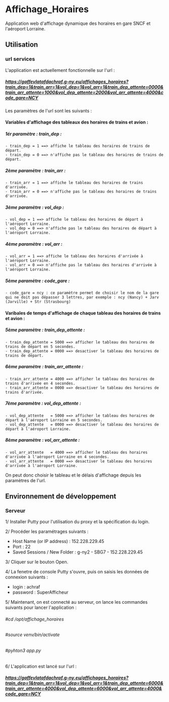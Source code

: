 # Affichage_Horaires
Application web d'affichage dynamique des horaires en gare SNCF et l'aéroport Lorraine.


## Utilisation 

### url services 
L'application est actuellement fonctionnelle sur l'url :
##### https://gaffevlatafdachraf.g-ny.eu/affichages_horaires?train_dep=1&train_arr=1&vol_dep=1&vol_arr=1&train_dep_attente=0000&train_arr_attente=1000&vol_dep_attente=2000&vol_arr_attente=4000&code_gare=NCY

Les paramètres de l'url sont les suivants :
#### Variables d'affichage des tableaux des horaires de trains et avion : 

##### 1ér paramètre : train_dep : 
    - train_dep = 1 ==> affiche le tableau des horaires de trains de départ.
    - train_dep = 0 ==> n'affiche pas le tableau des horaires de trains de départ.
##### 2ème paramètre : train_arr : 
    - train_arr = 1 ==> affiche le tableau des horaires de trains d'arrivée.
    - train_arr = 0 ==> n'affiche pas le tableau des horaires de trains d'arrivée.
##### 3ème paramètre : vol_dep : 
    - vol_dep = 1 ==> affiche le tableau des horaires de départ à l'aéroport Lorraine.
    - vol_dep = 0 ==> n'affiche pas le tableau des horaires de départ à l'aéroport Lorraine.
##### 4ème paramètre : vol_arr : 
    - vol_arr = 1 ==> affiche le tableau des horaires d'arrivée à l'aéroport Lorraine.
    - vol_arr = 0 ==> n'affiche pas le tableau des horaires d'arrivée à l'aéroport Lorraine.
##### 5ème paramètre : code_gare : 
    - code_gare = ncy : ce paramètre permet de choisir le nom de la gare qui ne doit pas dépasser 3 lettres, par exemple : ncy (Nancy) + Jarv (Jarville) + Str (Strasbourg)

#### Varibales de temps d'affichage de chaque tableau des horaires de trains et avion :

##### 5ème paramètre : train_dep_attente : 
    - train_dep_attente = 5000 ==> afficher le tableau des horaires de trains de départ en 5 secondes.
    - train_dep_attente = 0000 ==> desactiver le tableau des horaires de trains de départ.
##### 6ème paramètre : train_arr_attente : 
    - train_arr_attente = 4000 ==> afficher le tableau des horaires de trains d'arrivée en 4 secondes.
    - train_arr_attente = 0000 ==> desactiver le tableau des horaires de trains d'arrivée.
##### 7ème paramètre : vol_dep_attente : 
    - vol_dep_attente   = 5000 ==> afficher le tableau des horaires de départ à l'aéroport Lorraine en 5 secondes.
    - vol_dep_attente   = 0000 ==> desactiver le tableau des horaires de départ à l'aéroport Lorraine.
##### 8ème paramètre : vol_arr_attente : 
    - vol_arr_attente   = 4000 ==> afficher le tableau des horaires d'arrivée à l'aéroport Lorraine en 4 secondes.
    - vol_arr_attente   = 0000 ==> desactiver le tableau des horaires d'arrivée à l'aéroport Lorraine.

On peut donc choisir le tableau et le délais d'affichage depuis les paramètres de l'url.

## Environnement de développement
### Serveur
1/ Installer Putty pour l'utilisation du proxy et la spécification du login.

2/ Procéder les paramétrages suivants :
- Host Name (or IP address) : 152.228.229.45     
- Port : 22
- Saved Sessions / New Folder : g-ny2 - SBG7 - 152.228.229.45

3/ Cliquer sur le bouton Open.

4/ La fenetre de console Putty s'ouvre, puis on saisis les données de connexion suivants : 
- login : achraf
- password : SuperAfficheur

5/ Maintenant, on est connecté au serveur, on lance les commandes suivants pour lancer l'application : 
###### #cd /opt/affichage_horaires 
###### #source venv/bin/activate 
###### #pyhton3 app.py

6/ L'application est lancé sur l'url : 
##### https://gaffevlatafdachraf.g-ny.eu/affichages_horaires?train_dep=1&train_arr=1&vol_dep=1&vol_arr=1&train_dep_attente=6000&train_arr_attente=4000&vol_dep_attente=6000&vol_arr_attente=4000&code_gare=NCY

